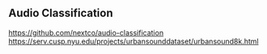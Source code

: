 ## Audio Classification

https://github.com/nextco/audio-classification
https://serv.cusp.nyu.edu/projects/urbansounddataset/urbansound8k.html
